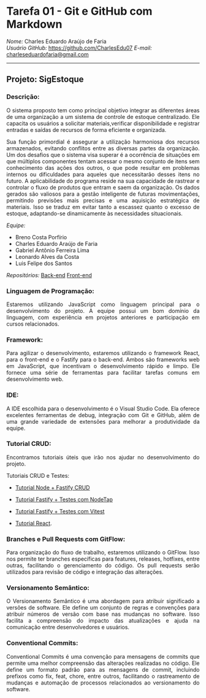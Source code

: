 # Tarefa 01 - Git e GitHub com Markdown

*Nome:* Charles Eduardo Araújo de Faria  
*Usuário GitHub:* https://github.com/CharlesEdu07 
*E-mail:* charleseduardofaria@gmail.com

---

## Projeto: SigEstoque

### Descrição:

<div style="text-align: justify">
O sistema proposto tem como principal objetivo integrar as diferentes áreas de uma organização a um sistema de controle de estoque centralizado. Ele capacita os usuários a solicitar materiais,verificar disponibilidade e registrar entradas e saídas de recursos de forma eficiente e organizada.

Sua função primordial é assegurar a utilização harmoniosa dos recursos armazenados, evitando conflitos entre as diversas partes da organização.
Um dos desafios que o sistema visa superar é a ocorrência de situações em que múltiplos componentes tentam acessar o mesmo conjunto de itens sem conhecimento das ações dos outros, o que pode resultar em problemas internos ou dificuldades para aqueles que necessitarão desses itens no futuro.
A aplicabilidade do programa reside na sua capacidade de rastrear e controlar o fluxo de produtos que entram e saem da organização. Os dados gerados são valiosos para a gestão inteligente de futuras movimentações, permitindo previsões mais precisas e uma aquisição estratégica de materiais. Isso se traduz em evitar tanto a escassez quanto o excesso de estoque, adaptando-se dinamicamente às necessidades situacionais.

</div>

_Equipe:_

- Breno Costa Porfírio
- Charles Eduardo Araújo de Faria
- Gabriel Antônio Ferreira Lima
- Leonardo Alves da Costa
- Luis Felipe dos Santos

_Repositórios:_
[Back-end](https://github.com/leonardobezrr/sig-estoque-back-end)
[Front-end](https://github.com/leonardobezrr/sig-estoque-front-end)

### Linguagem de Programação:
<div style="text-align: justify">
Estaremos utilizando JavaScript como linguagem principal para o desenvolvimento do projeto. A equipe possui um bom domínio da linguagem, com experiência em projetos anteriores e participação em cursos relacionados.
</div>

### Framework:
<div style="text-align: justify">
Para agilizar o desenvolvimento, estaremos utilizando o framework React, para o front-end e o Fastify para o back-end. Ambos são frameworks web em JavaScript, que incentivam o desenvolvimento rápido e limpo. Ele fornece uma série de ferramentas para facilitar tarefas comuns em desenvolvimento web.
</div>

### IDE:
<div style="text-align: justify">
A IDE escolhida para o desenvolvimento é o Visual Studio Code. Ela oferece excelentes ferramentas de debug, integração com Git e GitHub, além de uma grande variedade de extensões para melhorar a produtividade da equipe.
</div>

### Tutorial CRUD:
<div style="text-align: justify">
Encontramos tutoriais úteis que irão nos ajudar no desenvolvimento do projeto.
</div>

Tutoriais CRUD e Testes:
- [Tutorial Node + Fastify CRUD](https://www.youtube.com/watch?v=LMoMHP44-xM)

- [Tutorial Fastify + Testes com NodeTap]('https://www.youtube.com/watch?v=gq8ZQrBJb2M')

- [Tutorial Fastify + Testes com Vitest]('https://www.youtube.com/watch?v=0rew57rLIM8')

- [Tutorial React](https://www.youtube.com/watch?v=1bEbBkWc4-I&list=PL29TaWXah3iZktD5o1IHbc7JDqG_80iOm).

### Branches e Pull Requests com GitFlow:
<div style="text-align: justify">
Para organização do fluxo de trabalho, estaremos utilizando o GitFlow. Isso nos permite ter branches específicas para features, releases, hotfixes, entre outras, facilitando o gerenciamento do código. Os pull requests serão utilizados para revisão de código e integração das alterações.
</div>

### Versionamento Semântico:
<div style="text-align: justify">
O Versionamento Semântico é uma abordagem para atribuir significado a versões de software. Ele define um conjunto de regras e convenções para atribuir números de versão com base nas mudanças no software. Isso facilita a compreensão do impacto das atualizações e ajuda na comunicação entre desenvolvedores e usuários.
</div>

### Conventional Commits:
<div style="text-align: justify">
Conventional Commits é uma convenção para mensagens de commits que permite uma melhor compreensão das alterações realizadas no código. Ele define um formato padrão para as mensagens de commit, incluindo prefixos como fix, feat, chore, entre outros, facilitando o rastreamento de mudanças e automação de processos relacionados ao versionamento do software.
</div>